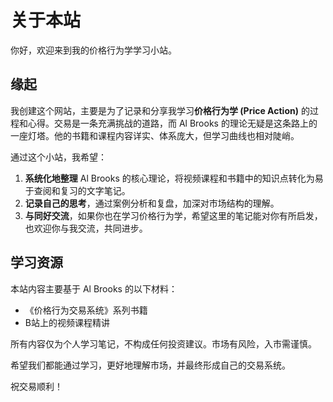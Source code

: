 # 关于本站

你好，欢迎来到我的价格行为学学习小站。

## 缘起

我创建这个网站，主要是为了记录和分享我学习**价格行为学 (Price Action)** 的过程和心得。交易是一条充满挑战的道路，而 Al Brooks 的理论无疑是这条路上的一座灯塔。他的书籍和课程内容详实、体系庞大，但学习曲线也相对陡峭。

通过这个小站，我希望：
1.  **系统化地整理** Al Brooks 的核心理论，将视频课程和书籍中的知识点转化为易于查阅和复习的文字笔记。
2.  **记录自己的思考**，通过案例分析和复盘，加深对市场结构的理解。
3.  **与同好交流**，如果你也在学习价格行为学，希望这里的笔记能对你有所启发，也欢迎你与我交流，共同进步。

## 学习资源

本站内容主要基于 Al Brooks 的以下材料：
-   《价格行为交易系统》系列书籍
-   B站上的视频课程精讲

所有内容仅为个人学习笔记，不构成任何投资建议。市场有风险，入市需谨慎。

希望我们都能通过学习，更好地理解市场，并最终形成自己的交易系统。

祝交易顺利！
